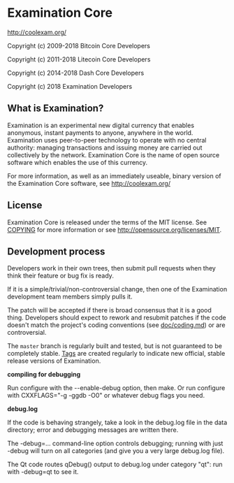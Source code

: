 Examination Core
===============================


http://coolexam.org/

Copyright (c) 2009-2018 Bitcoin Core Developers

Copyright (c) 2011-2018 Litecoin Core Developers

Copyright (c) 2014-2018 Dash Core Developers

Copyright (c) 2018 Examination Developers


What is Examination?
----------------

Examination is an experimental new digital currency that enables anonymous, instant
payments to anyone, anywhere in the world. Examination uses peer-to-peer technology
to operate with no central authority: managing transactions and issuing money
are carried out collectively by the network. Examination Core is the name of open
source software which enables the use of this currency.

For more information, as well as an immediately useable, binary version of
the Examination Core software, see http://coolexam.org/


License
-------

Examination Core is released under the terms of the MIT license. See [COPYING](COPYING) for more
information or see http://opensource.org/licenses/MIT.

Development process
-------------------

Developers work in their own trees, then submit pull requests when they think
their feature or bug fix is ready.

If it is a simple/trivial/non-controversial change, then one of the Examination
development team members simply pulls it.

The patch will be accepted if there is broad consensus that it is a good thing.
Developers should expect to rework and resubmit patches if the code doesn't
match the project's coding conventions (see [doc/coding.md](doc/coding.md)) or are
controversial.

The `master` branch is regularly built and tested, but is not guaranteed to be
completely stable. [Tags](https://github.com/examinationcoin) are created
regularly to indicate new official, stable release versions of Examination.


**compiling for debugging**

Run configure with the --enable-debug option, then make. Or run configure with
CXXFLAGS="-g -ggdb -O0" or whatever debug flags you need.

**debug.log**

If the code is behaving strangely, take a look in the debug.log file in the data directory;
error and debugging messages are written there.

The -debug=... command-line option controls debugging; running with just -debug will turn
on all categories (and give you a very large debug.log file).

The Qt code routes qDebug() output to debug.log under category "qt": run with -debug=qt
to see it.

